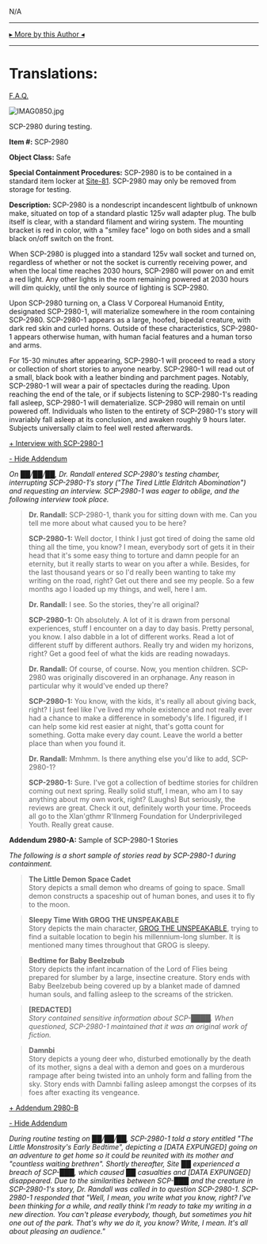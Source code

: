 N/A

* * *

[▸ More by this Author ◂](http://www.scp-wiki.net/djkaktus)

* * *

Translations:
=============

[F.A.Q.](http://www.scp-wiki.net/component:info-ayers)

  
  

![IMAG0850.jpg](http://scp-wiki.wdfiles.com/local--files/scp-2980/IMAG0850.jpg)

SCP-2980 during testing.

**Item #:** SCP-2980

**Object Class:** Safe

**Special Containment Procedures:** SCP-2980 is to be contained in a standard item locker at [Site-81](http://www.scp-wiki.net/secure-facility-dossier-site-81). SCP-2980 may only be removed from storage for testing.

**Description:** SCP-2980 is a nondescript incandescent lightbulb of unknown make, situated on top of a standard plastic 125v wall adapter plug. The bulb itself is clear, with a standard filament and wiring system. The mounting bracket is red in color, with a "smiley face" logo on both sides and a small black on/off switch on the front.

When SCP-2980 is plugged into a standard 125v wall socket and turned on, regardless of whether or not the socket is currently receiving power, and when the local time reaches 2030 hours, SCP-2980 will power on and emit a red light. Any other lights in the room remaining powered at 2030 hours will dim quickly, until the only source of lighting is SCP-2980.

Upon SCP-2980 turning on, a Class V Corporeal Humanoid Entity, designated SCP-2980-1, will materialize somewhere in the room containing SCP-2980. SCP-2980-1 appears as a large, hoofed, bipedal creature, with dark red skin and curled horns. Outside of these characteristics, SCP-2980-1 appears otherwise human, with human facial features and a human torso and arms.

For 15-30 minutes after appearing, SCP-2980-1 will proceed to read a story or collection of short stories to anyone nearby. SCP-2980-1 will read out of a small, black book with a leather binding and parchment pages. Notably, SCP-2980-1 will wear a pair of spectacles during the reading. Upon reaching the end of the tale, or if subjects listening to SCP-2980-1's reading fall asleep, SCP-2980-1 will dematerialize. SCP-2980 will remain on until powered off. Individuals who listen to the entirety of SCP-2980-1's story will invariably fall asleep at its conclusion, and awaken roughly 9 hours later. Subjects universally claim to feel well rested afterwards.

[+ Interview with SCP-2980-1](javascript:;)

[\- Hide Addendum](javascript:;)

  
_On ██/██/██, Dr. Randall entered SCP-2980's testing chamber, interrupting SCP-2980-1's story ("The Tired Little Eldritch Abomination") and requesting an interview. SCP-2980-1 was eager to oblige, and the following interview took place._

> **Dr. Randall:** SCP-2980-1, thank you for sitting down with me. Can you tell me more about what caused you to be here?
> 
> **SCP-2980-1:** Well doctor, I think I just got tired of doing the same old thing all the time, you know? I mean, everybody sort of gets it in their head that it's some easy thing to torture and damn people for an eternity, but it really starts to wear on you after a while. Besides, for the last thousand years or so I'd really been wanting to take my writing on the road, right? Get out there and see my people. So a few months ago I loaded up my things, and well, here I am.
> 
> **Dr. Randall:** I see. So the stories, they're all original?
> 
> **SCP-2980-1:** Oh absolutely. A lot of it is drawn from personal experiences, stuff I encounter on a day to day basis. Pretty personal, you know. I also dabble in a lot of different works. Read a lot of different stuff by different authors. Really try and widen my horizons, right? Get a good feel of what the kids are reading nowadays.
> 
> **Dr. Randall:** Of course, of course. Now, you mention children. SCP-2980 was originally discovered in an orphanage. Any reason in particular why it would've ended up there?
> 
> **SCP-2980-1:** You know, with the kids, it's really all about giving back, right? I just feel like I've lived my whole existence and not really ever had a chance to make a difference in somebody's life. I figured, if I can help some kid rest easier at night, that's gotta count for something. Gotta make every day count. Leave the world a better place than when you found it.
> 
> **Dr. Randall:** Mmhmm. Is there anything else you'd like to add, SCP-2980-1?
> 
> **SCP-2980-1:** Sure. I've got a collection of bedtime stories for children coming out next spring. Really solid stuff, I mean, who am I to say anything about my own work, right? (Laughs) But seriously, the reviews are great. Check it out, definitely worth your time. Proceeds all go to the Xlan'gthmr R'llnmerg Foundation for Underprivileged Youth. Really great cause.

  
**Addendum 2980-A:** Sample of SCP-2980-1 Stories

_The following is a short sample of stories read by SCP-2980-1 during containment._

> **The Little Demon Space Cadet**  
> Story depicts a small demon who dreams of going to space. Small demon constructs a spaceship out of human bones, and uses it to fly to the moon.

> **Sleepy Time With GROG THE UNSPEAKABLE**  
> Story depicts the main character, [GROG THE UNSPEAKABLE](http://www.scp-wiki.net/scp-1435), trying to find a suitable location to begin his millennium-long slumber. It is mentioned many times throughout that GROG is sleepy.

> **Bedtime for Baby Beelzebub**  
> Story depicts the infant incarnation of the Lord of Flies being prepared for slumber by a large, insectine creature. Story ends with Baby Beelzebub being covered up by a blanket made of damned human souls, and falling asleep to the screams of the stricken.

> **\[REDACTED\]**  
> _Story contained sensitive information about SCP-████. When questioned, SCP-2980-1 maintained that it was an original work of fiction._

> **Damnbi**  
> Story depicts a young deer who, disturbed emotionally by the death of its mother, signs a deal with a demon and goes on a murderous rampage after being twisted into an unholy form and falling from the sky. Story ends with Damnbi falling asleep amongst the corpses of its foes after exacting its vengeance.

[+ Addendum 2980-B](javascript:;)

[\- Hide Addendum](javascript:;)

_During routine testing on ██/██/██, SCP-2980-1 told a story entitled "The Little Monstrosity's Early Bedtime", depicting a \[DATA EXPUNGED\] going on an adventure to get home so it could be reunited with its mother and "countless waiting brethren". Shortly thereafter, Site ██ experienced a breach of SCP-███, which caused ██ casualties and \[DATA EXPUNGED\] disappeared. Due to the similarities between SCP-███ and the creature in SCP-2980-1's story, Dr. Randall was called in to question SCP-2980-1. SCP-2980-1 responded that "Well, I mean, you write what you know, right? I've been thinking for a while, and really think I'm ready to take my writing in a new direction. You can't please everybody, though, but sometimes you hit one out of the park. That's why we do it, you know? Write, I mean. It's all about pleasing an audience."_